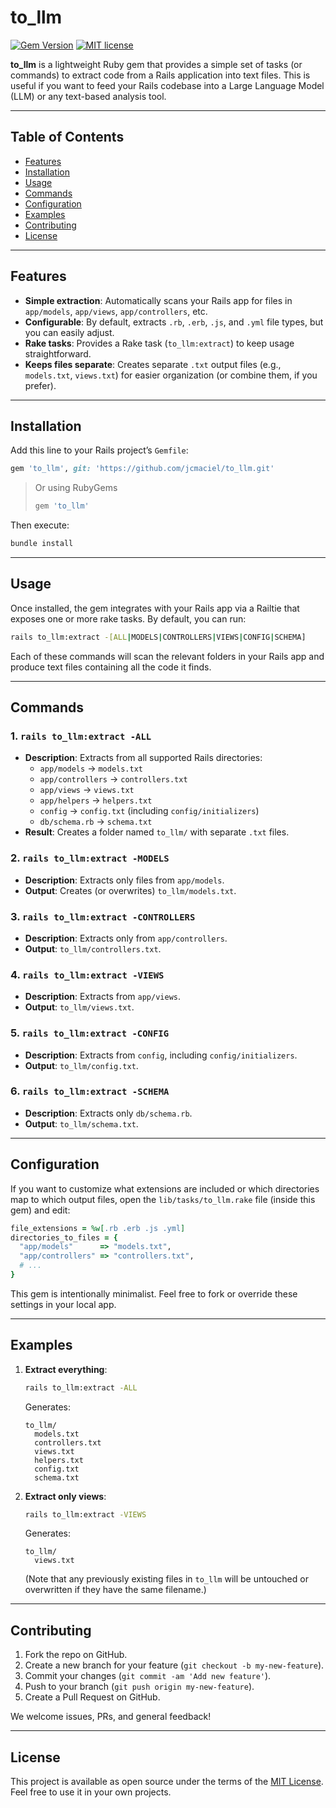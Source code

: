 # to_llm

[![Gem Version](https://badge.fury.io/rb/to_llm.svg)](https://badge.fury.io/rb/to_llm)
[![MIT license](https://img.shields.io/badge/License-MIT-blue.svg)](LICENSE.txt)

**to_llm** is a lightweight Ruby gem that provides a simple set of tasks (or commands) to extract code from a Rails application into text files. This is useful if you want to feed your Rails codebase into a Large Language Model (LLM) or any text-based analysis tool.

---

## Table of Contents

- [Features](#features)
- [Installation](#installation)
- [Usage](#usage)
- [Commands](#commands)
- [Configuration](#configuration)
- [Examples](#examples)
- [Contributing](#contributing)
- [License](#license)

---

## Features

- **Simple extraction**: Automatically scans your Rails app for files in `app/models`, `app/views`, `app/controllers`, etc.  
- **Configurable**: By default, extracts `.rb`, `.erb`, `.js`, and `.yml` file types, but you can easily adjust.  
- **Rake tasks**: Provides a Rake task (`to_llm:extract`) to keep usage straightforward.  
- **Keeps files separate**: Creates separate `.txt` output files (e.g., `models.txt`, `views.txt`) for easier organization (or combine them, if you prefer).

---

## Installation

Add this line to your Rails project’s `Gemfile`:

```ruby
gem 'to_llm', git: 'https://github.com/jcmaciel/to_llm.git'
```

> Or using RubyGems
> ```ruby
> gem 'to_llm'
> ```

Then execute:

```bash
bundle install
```

---

## Usage

Once installed, the gem integrates with your Rails app via a Railtie that exposes one or more rake tasks. By default, you can run:

```bash
rails to_llm:extract -[ALL|MODELS|CONTROLLERS|VIEWS|CONFIG|SCHEMA]
```

Each of these commands will scan the relevant folders in your Rails app and produce text files containing all the code it finds.

---

## Commands

### 1. `rails to_llm:extract -ALL`

- **Description**: Extracts from all supported Rails directories:
  - `app/models` -> `models.txt`  
  - `app/controllers` -> `controllers.txt`  
  - `app/views` -> `views.txt`  
  - `app/helpers` -> `helpers.txt`  
  - `config` -> `config.txt` (including `config/initializers`)  
  - `db/schema.rb` -> `schema.txt`  
- **Result**: Creates a folder named `to_llm/` with separate `.txt` files.

### 2. `rails to_llm:extract -MODELS`

- **Description**: Extracts only files from `app/models`.
- **Output**: Creates (or overwrites) `to_llm/models.txt`.

### 3. `rails to_llm:extract -CONTROLLERS`

- **Description**: Extracts only from `app/controllers`.
- **Output**: `to_llm/controllers.txt`.

### 4. `rails to_llm:extract -VIEWS`

- **Description**: Extracts from `app/views`.
- **Output**: `to_llm/views.txt`.

### 5. `rails to_llm:extract -CONFIG`

- **Description**: Extracts from `config`, including `config/initializers`.
- **Output**: `to_llm/config.txt`.

### 6. `rails to_llm:extract -SCHEMA`

- **Description**: Extracts only `db/schema.rb`.
- **Output**: `to_llm/schema.txt`.

---

## Configuration

If you want to customize what extensions are included or which directories map to which output files, open the `lib/tasks/to_llm.rake` file (inside this gem) and edit:

```ruby
file_extensions = %w[.rb .erb .js .yml]
directories_to_files = {
  "app/models"      => "models.txt",
  "app/controllers" => "controllers.txt",
  # ...
}
```

This gem is intentionally minimalist. Feel free to fork or override these settings in your local app.

---

## Examples

1. **Extract everything**:
   ```bash
   rails to_llm:extract -ALL
   ```
   Generates:
   ```
   to_llm/
     models.txt
     controllers.txt
     views.txt
     helpers.txt
     config.txt
     schema.txt
   ```

2. **Extract only views**:
   ```bash
   rails to_llm:extract -VIEWS
   ```
   Generates:
   ```
   to_llm/
     views.txt
   ```
   (Note that any previously existing files in `to_llm` will be untouched or overwritten if they have the same filename.)

---

## Contributing

1. Fork the repo on GitHub.
2. Create a new branch for your feature (`git checkout -b my-new-feature`).
3. Commit your changes (`git commit -am 'Add new feature'`).
4. Push to your branch (`git push origin my-new-feature`).
5. Create a Pull Request on GitHub.

We welcome issues, PRs, and general feedback!

---

## License

This project is available as open source under the terms of the [MIT License](./LICENSE.txt). Feel free to use it in your own projects.
